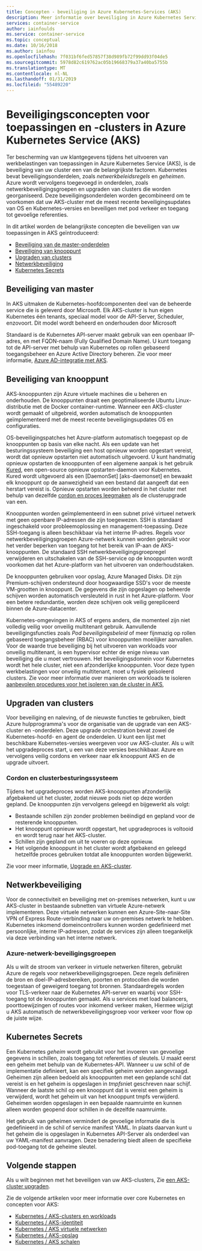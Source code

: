 ```yaml
---
title: Concepten - beveiliging in Azure Kubernetes-Services (AKS)
description: Meer informatie over beveiliging in Azure Kubernetes Service (AKS), met inbegrip van hoofd- en knooppunt-communicatie, netwerkbeleid en Kubernetes-geheimen.
services: container-service
author: iainfoulds
ms.service: container-service
ms.topic: conceptual
ms.date: 10/16/2018
ms.author: iainfou
ms.openlocfilehash: 7f031bf6fed57857f38d989fb72f99dd93f04de5
ms.sourcegitcommit: 5978d82c619762ac05b19668379a37a40ba5755b
ms.translationtype: MT
ms.contentlocale: nl-NL
ms.lasthandoff: 01/31/2019
ms.locfileid: "55489220"
---
```

# <a name="security-concepts-for-applications-and-clusters-in-azure-kubernetes-service-aks"></a>Beveiligingsconcepten voor toepassingen en -clusters in Azure Kubernetes Service (AKS)

Ter bescherming van uw klantgegevens tijdens het uitvoeren van werkbelastingen van toepassingen in Azure Kubernetes Service (AKS), is de beveiliging van uw cluster een van de belangrijkste factoren. Kubernetes bevat beveiligingsonderdelen, zoals *netwerkbeleidsregels* en *geheimen*. Azure wordt vervolgens toegevoegd in onderdelen, zoals netwerkbeveiligingsgroepen en upgraden van clusters die worden georganiseerd. Deze beveiligingsonderdelen worden gecombineerd om te voorkomen dat uw AKS-cluster met de meest recente beveiligingsupdates van OS en Kubernetes-versies en beveiligen met pod verkeer en toegang tot gevoelige referenties.

In dit artikel worden de belangrijkste concepten die beveiligen van uw toepassingen in AKS geïntroduceerd:

- [Beveiliging van de master-onderdelen](#master-security)
- [Beveiliging van knooppunt](#node-security)
- [Upgraden van clusters](#cluster-upgrades)
- [Netwerkbeveiliging](#network-security)
- [Kubernetes Secrets](#secrets)

## <a name="master-security"></a>Beveiliging van master

In AKS uitmaken de Kubernetes-hoofdcomponenten deel van de beheerde service die is geleverd door Microsoft. Elk AKS-cluster is hun eigen Kubernetes één tenants, speciaal model voor de API-Server, Scheduler, enzovoort. Dit model wordt beheerd en onderhouden door Microsoft

Standaard is de Kubernetes API-server maakt gebruik van een openbaar IP-adres, en met FQDN-naam (Fully Qualified Domain Name). U kunt toegang tot de API-server met behulp van Kubernetes op rollen gebaseerd toegangsbeheer en Azure Active Directory beheren. Zie voor meer informatie, [Azure AD-integratie met AKS][aks-aad].

## <a name="node-security"></a>Beveiliging van knooppunt

AKS-knooppunten zijn Azure virtuele machines die u beheren en onderhouden. De knooppunten draait een geoptimaliseerde Ubuntu Linux-distributie met de Docker container-runtime. Wanneer een AKS-cluster wordt gemaakt of uitgebreid, worden automatisch de knooppunten geïmplementeerd met de meest recente beveiligingsupdates OS en configuraties.

OS-beveiligingspatches het Azure-platform automatisch toegepast op de knooppunten op basis van elke nacht. Als een update van het besturingssysteem beveiliging een host opnieuw worden opgestart vereist, wordt dat opnieuw opstarten niet automatisch uitgevoerd. U kunt handmatig opnieuw opstarten de knooppunten of een algemene aanpak is het gebruik [Kured][kured], een open-source opnieuw opstarten-daemon voor Kubernetes. Kured wordt uitgevoerd als een [DaemonSet] [aks-daemonset] en bewaakt elk knooppunt op de aanwezigheid van een bestand dat aangeeft dat een herstart vereist is. Opnieuw opstarten worden beheerd in het cluster met behulp van dezelfde [cordon en proces leegmaken](#cordon-and-drain) als de clusterupgrade van een.

Knooppunten worden geïmplementeerd in een subnet privé virtueel netwerk met geen openbare IP-adressen die zijn toegewezen. SSH is standaard ingeschakeld voor probleemoplossing en management-toepassing. Deze SSH-toegang is alleen beschikbaar via het interne IP-adres. Regels voor netwerkbeveiligingsgroepen Azure-netwerk kunnen worden gebruikt voor het verder beperken van toegang tot het bereik van IP-aan de AKS-knooppunten. De standaard SSH netwerkbeveiligingsgroepregel verwijderen en uitschakelen van de SSH-service op de knooppunten wordt voorkomen dat het Azure-platform van het uitvoeren van onderhoudstaken.

De knooppunten gebruiken voor opslag, Azure Managed Disks. Dit zijn Premium-schijven ondersteund door hoogwaardige SSD's voor de meeste VM-grootten in knooppunt. De gegevens die zijn opgeslagen op beheerde schijven worden automatisch versleuteld in rust in het Azure-platform. Voor een betere redundantie, worden deze schijven ook veilig gerepliceerd binnen de Azure-datacenter.

Kubernetes-omgevingen in AKS of ergens anders, die momenteel zijn niet volledig veilig voor onveilig multitenant gebruik. Aanvullende beveiligingsfuncties zoals *Pod beveiligingsbeleid* of meer fijnmazig op rollen gebaseerd toegangsbeheer (RBAC) voor knooppunten moeilijker aanvallen. Voor de waarde true beveiliging bij het uitvoeren van workloads voor onveilig multitenant, is een hypervisor echter de enige niveau van beveiliging die u moet vertrouwen. Het beveiligingsdomein voor Kubernetes wordt het hele cluster, niet een afzonderlijke knooppunten. Voor deze typen werkbelastingen voor onveilig multitenant, moet u fysiek geïsoleerd clusters. Zie voor meer informatie over manieren om workloads te isoleren [aanbevolen procedures voor het isoleren van de cluster in AKS][cluster-isolation],

## <a name="cluster-upgrades"></a>Upgraden van clusters

Voor beveiliging en naleving, of de nieuwste functies te gebruiken, biedt Azure hulpprogramma's voor de organisatie van de upgrade van een AKS-cluster en -onderdelen. Deze upgrade orchestration bevat zowel de Kubernetes-hoofd- en agent de onderdelen. U kunt een lijst met beschikbare Kubernetes-versies weergeven voor uw AKS-cluster. Als u wilt het upgradeproces start, u een van deze versies beschikbaar. Azure en vervolgens veilig cordons en verkeer naar elk knooppunt AKS en de upgrade uitvoert.

### <a name="cordon-and-drain"></a>Cordon en clusterbesturingssysteem

Tijdens het upgradeproces worden AKS-knooppunten afzonderlijk afgebakend uit het cluster, zodat nieuwe pods niet op deze worden gepland. De knooppunten zijn vervolgens geleegd en bijgewerkt als volgt:

- Bestaande schillen zijn zonder problemen beëindigd en gepland voor de resterende knooppunten.
- Het knooppunt opnieuw wordt opgestart, het upgradeproces is voltooid en wordt terug naar het AKS-cluster.
- Schillen zijn gepland om uit te voeren op deze opnieuw.
- Het volgende knooppunt in het cluster wordt afgebakend en geleegd hetzelfde proces gebruiken totdat alle knooppunten worden bijgewerkt.

Zie voor meer informatie, [Upgrade en AKS-cluster][aks-upgrade-cluster].

## <a name="network-security"></a>Netwerkbeveiliging

Voor de connectiviteit en beveiliging met on-premises netwerken, kunt u uw AKS-cluster in bestaande subnetten van virtuele Azure-netwerk implementeren. Deze virtuele netwerken kunnen een Azure-Site-naar-Site VPN of Express Route-verbinding naar uw on-premises netwerk te hebben. Kubernetes inkomend domeincontrollers kunnen worden gedefinieerd met persoonlijke, interne IP-adressen, zodat de services zijn alleen toegankelijk via deze verbinding van het interne netwerk.

### <a name="azure-network-security-groups"></a>Azure-netwerk-beveiligingsgroepen

Als u wilt de stroom van verkeer in virtuele netwerken filteren, gebruikt Azure de regels voor netwerkbeveiligingsgroepen. Deze regels definiëren de bron en doel-IP-adresbereiken, poorten en protocollen die worden toegestaan of geweigerd toegang tot bronnen. Standaardregels worden voor TLS-verkeer naar de Kubernetes API-server en waarbij voor SSH-toegang tot de knooppunten gemaakt. Als u services met load balancers, poorttoewijzingen of routes voor inkomend verkeer maken, Hiermee wijzigt u AKS automatisch de netwerkbeveiligingsgroep voor verkeer voor flow op de juiste wijze.

## <a name="kubernetes-secrets"></a>Kubernetes Secrets

Een Kubernetes *geheim* wordt gebruikt voor het invoeren van gevoelige gegevens in schillen, zoals toegang tot referenties of sleutels. U maakt eerst een geheim met behulp van de Kubernetes-API. Wanneer u uw schil of de implementatie definieert, kan een specifiek geheim worden aangevraagd. Geheimen zijn alleen bedoeld als knooppunten met een geplande schil dat vereist is en het geheim is opgeslagen in *tmpfs*niet geschreven naar schijf. Wanneer de laatste schil op een knooppunt dat is vereist een geheim is verwijderd, wordt het geheim uit van het knooppunt tmpfs verwijderd. Geheimen worden opgeslagen in een bepaalde naamruimte en kunnen alleen worden geopend door schillen in de dezelfde naamruimte.

Het gebruik van geheimen vermindert de gevoelige informatie die is gedefinieerd in de schil of service manifest YAML. In plaats daarvan kunt u het geheim die is opgeslagen in Kubernetes API-Server als onderdeel van uw YAML-manifest aanvragen. Deze benadering biedt alleen de specifieke pod-toegang tot de geheime sleutel.

## <a name="next-steps"></a>Volgende stappen

Als u wilt beginnen met het beveiligen van uw AKS-clusters, Zie [een AKS-cluster upgraden][aks-upgrade-cluster].

Zie de volgende artikelen voor meer informatie over core Kubernetes en concepten voor AKS:

- [Kubernetes / AKS-clusters en workloads][aks-concepts-clusters-workloads]
- [Kubernetes / AKS-identiteit][aks-concepts-identity]
- [Kubernetes / AKS virtuele netwerken][aks-concepts-network]
- [Kubernetes / AKS-opslag][aks-concepts-storage]
- [Kubernetes / AKS schalen][aks-concepts-scale]

<!-- LINKS - External -->
[kured]: https://github.com/weaveworks/kured
[kubernetes-network-policies]: https://kubernetes.io/docs/concepts/services-networking/network-policies/

<!-- LINKS - Internal -->
[aks-daemonsets]: concepts-clusters-workloads.md#daemonsets
[aks-upgrade-cluster]: upgrade-cluster.md
[aks-aad]: aad-integration.md
[aks-concepts-clusters-workloads]: concepts-clusters-workloads.md
[aks-concepts-identity]: concepts-identity.md
[aks-concepts-scale]: concepts-scale.md
[aks-concepts-storage]: concepts-storage.md
[aks-concepts-network]: concepts-network.md
[cluster-isolation]: operator-best-practices-cluster-isolation.md
